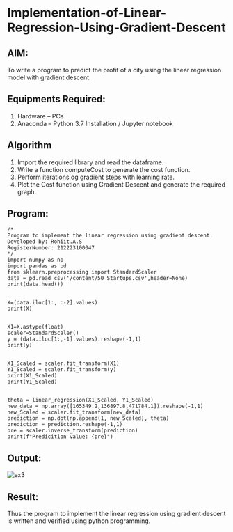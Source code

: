 # Implementation-of-Linear-Regression-Using-Gradient-Descent

## AIM:
To write a program to predict the profit of a city using the linear regression model with gradient descent.

## Equipments Required:
1. Hardware – PCs
2. Anaconda – Python 3.7 Installation / Jupyter notebook

## Algorithm
1. Import the required library and read the dataframe.
2. Write a function computeCost to generate the cost function.
3. Perform iterations og gradient steps with learning rate.
4. Plot the Cost function using Gradient Descent and generate the required graph.


## Program:
```
/*
Program to implement the linear regression using gradient descent.
Developed by: Rohiit.A.S
RegisterNumber: 212223100047 
*/
import numpy as np
import pandas as pd
from sklearn.preprocessing import StandardScaler
data = pd.read_csv('/content/50_Startups.csv',header=None)
print(data.head())


X=(data.iloc[1:, :-2].values)
print(X)


X1=X.astype(float)
scaler=StandardScaler()
y = (data.iloc[1:,-1].values).reshape(-1,1)
print(y)


X1_Scaled = scaler.fit_transform(X1)
Y1_Scaled = scaler.fit_transform(y)
print(X1_Scaled)
print(Y1_Scaled)


theta = linear_regression(X1_Scaled, Y1_Scaled)
new_data = np.array([165349.2,136897.8,471784.1]).reshape(-1,1)
new_Scaled = scaler.fit_transform(new_data)
prediction = np.dot(np.append(1, new_Scaled), theta)
prediction = prediction.reshape(-1,1)
pre = scaler.inverse_transform(prediction)
print(f"Predicition value: {pre}") 

```

## Output:
![ex3](https://github.com/user-attachments/assets/3ceaba06-55ed-4a27-87b5-e1c3d4f8e7fb)


## Result:
Thus the program to implement the linear regression using gradient descent is written and verified using python programming.
